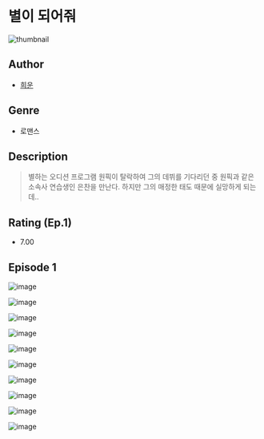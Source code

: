# 별이 되어줘
![thumbnail](https://image-comic.pstatic.net/user_contents_data/challenge_comic/2023/05/23/366718/upload_7075495009414427186_480x623.jpeg)

## Author
- [희운](https://comic.naver.com/artistTitle?id=366718)

## Genre
- 로맨스

## Description
> 별하는 오디션 프로그램 원픽이 탈락하여 그의 데뷔를 기다리던 중 원픽과 같은 소속사 연습생인 은찬을 만난다. 하지만 그의 매정한 태도 때문에 실망하게 되는데..


## Rating (Ep.1)
- 7.00

## Episode 1
![image](https://image-comic.pstatic.net/user_contents_data/challenge_comic/2023/05/23/366718/upload_7148394830097900601.jpeg)

![image](https://image-comic.pstatic.net/user_contents_data/challenge_comic/2023/05/23/366718/upload_7365697884381196856.jpeg)

![image](https://image-comic.pstatic.net/user_contents_data/challenge_comic/2023/05/23/366718/upload_7149235917002204215.jpeg)

![image](https://image-comic.pstatic.net/user_contents_data/challenge_comic/2023/05/23/366718/upload_7377233061906769464.jpeg)

![image](https://image-comic.pstatic.net/user_contents_data/challenge_comic/2023/05/23/366718/upload_3918805888544302177.jpeg)

![image](https://image-comic.pstatic.net/user_contents_data/challenge_comic/2023/05/23/366718/upload_3630571147947489588.jpeg)

![image](https://image-comic.pstatic.net/user_contents_data/challenge_comic/2023/05/23/366718/upload_7221578495156172129.jpeg)

![image](https://image-comic.pstatic.net/user_contents_data/challenge_comic/2023/05/23/366718/upload_3487584244243642424.jpeg)

![image](https://image-comic.pstatic.net/user_contents_data/challenge_comic/2023/05/23/366718/upload_3559640518887629413.jpeg)

![image](https://image-comic.pstatic.net/user_contents_data/challenge_comic/2023/05/23/366718/upload_3688505515868107365.jpeg)
